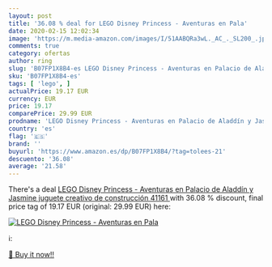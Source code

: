 ```yaml
---
layout: post
title: '36.08 % deal for LEGO Disney Princess - Aventuras en Pala'
date: 2020-02-15 12:02:34
image: 'https://m.media-amazon.com/images/I/51AABQRa3wL._AC_._SL200_.jpg'
comments: true
category: ofertas
author: ring
slug: 'B07FP1X8B4-es LEGO Disney Princess - Aventuras en Palacio de Aladdín y...'
sku: 'B07FP1X8B4-es'
tags: [ 'lego', ]
actualPrice: 19.17 EUR
currency: EUR
price: 19.17
comparePrice: 29.99 EUR
prodname: 'LEGO Disney Princess - Aventuras en Palacio de Aladdín y Jasmine  juguete creativo de construcción  41161 '
country: 'es'
flag: '🇪🇸'
brand: ''
buyurl: 'https://www.amazon.es/dp/B07FP1X8B4/?tag=tolees-21'
descuento: '36.08'
average: '21.58'
---
```


There's a deal [LEGO Disney Princess - Aventuras en Palacio de Aladdín y Jasmine  juguete creativo de construcción  41161 ](https://www.amazon.es/dp/B07FP1X8B4/?tag=tolees-21)  with  36.08 % discount, final price tag of  19.17 EUR (original: 29.99 EUR) here:

[![LEGO Disney Princess - Aventuras en Pala](https://m.media-amazon.com/images/I/51AABQRa3wL._AC_._SL200_.jpg)](https://www.amazon.es/dp/B07FP1X8B4/?tag=tolees-21)

ℹ️:


[🛒 Buy it now!!](https://www.amazon.es/dp/B07FP1X8B4/?tag=tolees-21)
